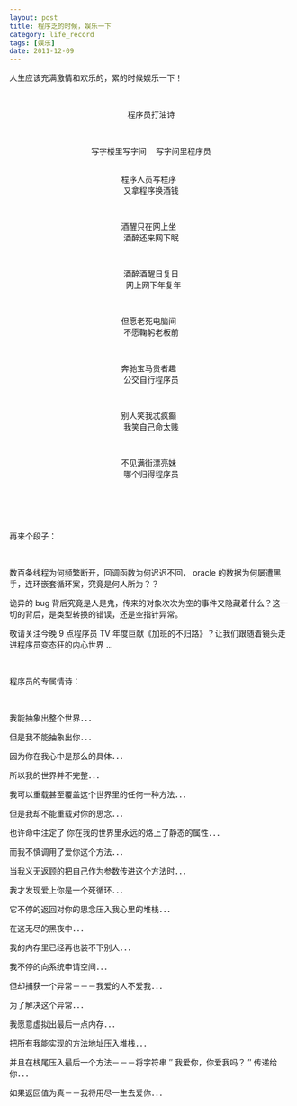 ```yaml
---
layout: post
title: 程序乏的时候，娱乐一下
category: life_record
tags: [娱乐]
date: 2011-12-09
---
```

<p style="text-align: left; ">人生应该充满激情和欢乐的，累的时候娱乐一下！</p>
<p style="text-align: left; ">&nbsp;</p>
<pre style="text-align: center; ">
程序员打油诗</pre>
<p>&nbsp;</p>
<pre style="text-align: center; ">
写字楼里写字间 <span class="Apple-tab-span" style="white-space:pre"> </span>写字间里程序员

程序人员写程序 <span class="Apple-tab-span" style="white-space:pre"> </span>又拿程序换酒钱 

酒醒只在网上坐 <span class="Apple-tab-span" style="white-space:pre"> </span>酒醉还来网下眠 

酒醉酒醒日复日<span class="Apple-tab-span" style="white-space:pre"> </span> 网上网下年复年 

但愿老死电脑间 <span class="Apple-tab-span" style="white-space:pre"> </span>不愿鞠躬老板前 

奔驰宝马贵者趣 <span class="Apple-tab-span" style="white-space:pre"> </span>公交自行程序员 

别人笑我忒疯癫 <span class="Apple-tab-span" style="white-space:pre"> </span>我笑自己命太贱 

不见满街漂亮妹 <span class="Apple-tab-span" style="white-space:pre"> </span>哪个归得程序员</pre>
<p style="text-align: left; ">&nbsp;</p>
<p style="text-align: center; ">&nbsp;</p>
<p>再来个段子：</p>
<p>&nbsp;</p>
<p>数百条线程为何频繁断开，回调函数为何迟迟不回， oracle 的数据为何屡遭黑手，连环嵌套循环案，究竟是何人所为？？</p>
<p>诡异的 bug 背后究竟是人是鬼，传来的对象次次为空的事件又隐藏着什么？这一切的背后，是类型转换的错误，还是空指针异常。</p>
<p>敬请关注今晚 9 点程序员 TV 年度巨献《加班的不归路》？让我们跟随着镜头走进程序员变态狂的内心世界 &hellip;</p>
<p>&nbsp;</p>
<p>程序员的专属情诗：</p>
<p>&nbsp;</p>
<p>我能抽象出整个世界．．．&nbsp;</p>
<p>但是我不能抽象出你．．．</p>
<p>因为你在我心中是那么的具体．．．&nbsp;</p>
<p>所以我的世界并不完整．．．&nbsp;</p>
<p>我可以重载甚至覆盖这个世界里的任何一种方法．．．</p>
<p>但是我却不能重载对你的思念．．．&nbsp;</p>
<p>也许命中注定了 你在我的世界里永远的烙上了静态的属性．．．&nbsp;</p>
<p>而我不慎调用了爱你这个方法．．．&nbsp;</p>
<p>当我义无返顾的把自己作为参数传进这个方法时．．．&nbsp;</p>
<p>我才发现爱上你是一个死循环．．．</p>
<p>它不停的返回对你的思念压入我心里的堆栈．．．&nbsp;</p>
<p>在这无尽的黑夜中．．．</p>
<p>我的内存里已经再也装不下别人．．．&nbsp;</p>
<p>我不停的向系统申请空间．．．</p>
<p>但却捕获一个异常－－－我爱的人不爱我．．．&nbsp;</p>
<p>为了解决这个异常．．．</p>
<p>我愿意虚拟出最后一点内存．．．</p>
<p>把所有我能实现的方法地址压入堆栈．．．&nbsp;</p>
<p>并且在栈尾压入最后一个方法－－－将字符串 &Prime; 我爱你，你爱我吗？ &Prime; 传递给你．．．&nbsp;</p>
<p>如果返回值为真－－我将用尽一生去爱你．．．</p>
<p>&nbsp;</p>
<p>&nbsp;</p>
